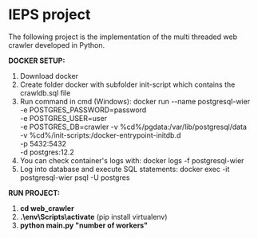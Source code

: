 # IEPS project

The following project is the implementation of the multi threaded web crawler developed in Python.

**DOCKER SETUP:**

1. Download docker
2. Create folder docker with subfolder init-script which contains the crawldb.sql file
3. Run command in cmd (Windows):
   docker run --name postgresql-wier \
    -e POSTGRES_PASSWORD=password \
    -e POSTGRES_USER=user \
    -e POSTGRES_DB=crawler
   -v %cd%/pgdata:/var/lib/postgresql/data \
    -v %cd%/init-scripts:/docker-entrypoint-initdb.d \
    -p 5432:5432 \
    -d postgres:12.2
4. You can check container's logs with: docker logs -f postgresql-wier
5. Log into database and execute SQL statements: docker exec -it postgresql-wier psql -U postgres

**RUN PROJECT:**

1. **cd web_crawler**
1. **.\env\Scripts\activate** (pip install virtualenv)
1. **python main.py "number of workers"**
